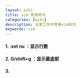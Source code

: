 ```yaml
---
layout: wiki
title: vim 常用命令
categories: [wiki]
description: 记录工作中常用vim命令
keywords: vim
---
```


#### 1. **:set nu**  ：显示行数

#### 2. **G/shift+g**  ：显示最底部

#### 3. 


